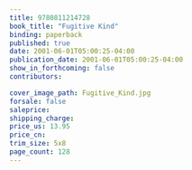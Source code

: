 ```yaml
---
title: 9780811214728
book_title: "Fugitive Kind"
binding: paperback
published: true
date: 2001-06-01T05:00:25-04:00
publication_date: 2001-06-01T05:00:25-04:00
show_in_forthcoming: false
contributors:

cover_image_path: Fugitive_Kind.jpg
forsale: false
saleprice:
shipping_charge:
price_us: 13.95
price_cn:
trim_size: 5x8
page_count: 128
---
```


